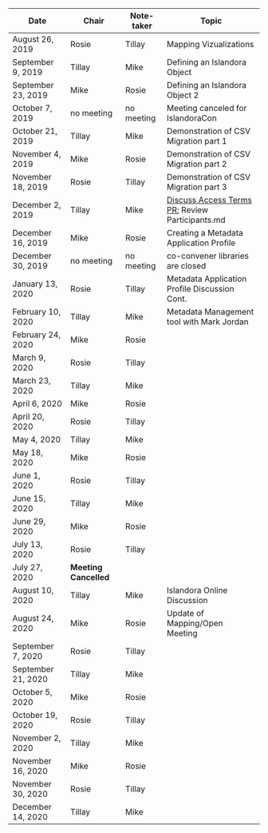 |Date | Chair | Note-taker | Topic |
|---|---|---|---|
|August 26, 2019|Rosie|Tillay|Mapping Vizualizations|
|September 9, 2019|Tillay|Mike|Defining an Islandora Object|
|September 23, 2019|Mike|Rosie|Defining an Islandora Object 2|
|October 7, 2019|no meeting|no meeting|Meeting canceled for IslandoraCon|
|October 21, 2019|Tillay|Mike|Demonstration of CSV Migration part 1|
|November 4, 2019|Mike|Rosie|Demonstration of CSV Migration part 2|
|November 18, 2019|Rosie|Tillay|Demonstration of CSV Migration part 3|
|December 2, 2019|Tillay|Mike|[Discuss Access Terms PR](https://github.com/Islandora/controlled_access_terms/pull/35); Review Participants.md|
|December 16, 2019|Mike|Rosie|Creating a Metadata Application Profile|
|December 30, 2019|no meeting|no meeting|co-convener libraries are closed|
|January 13, 2020|Rosie|Tillay|Metadata Application Profile Discussion Cont.|
|February 10, 2020|Tillay|Mike|Metadata Management tool with Mark Jordan |
|February 24, 2020|Mike|Rosie||
|March 9, 2020|Rosie|Tillay||
|March 23, 2020|Tillay|Mike||
|April 6, 2020|Mike|Rosie||
|April 20, 2020|Rosie|Tillay||
|May 4, 2020|Tillay|Mike||
|May 18, 2020|Mike|Rosie||
|June 1, 2020|Rosie|Tillay||
|June 15, 2020|Tillay|Mike||
|June 29, 2020|Mike|Rosie||
|July 13, 2020|Rosie|Tillay||
|July 27, 2020|**Meeting Cancelled**|||
|August 10, 2020|Tillay|Mike|Islandora Online Discussion|
|August 24, 2020|Mike|Rosie|Update of Mapping/Open Meeting| 
|September 7, 2020|Rosie|Tillay||
|September 21, 2020|Tillay|Mike||
|October 5, 2020|Mike|Rosie|| 
|October 19, 2020|Rosie|Tillay||
|November 2, 2020|Tillay|Mike||
|November 16, 2020|Mike|Rosie|| 
|November 30, 2020|Rosie|Tillay||
|December 14, 2020|Tillay|Mike||
